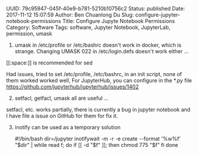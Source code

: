 UUID: 79c95947-045f-40e9-b781-5210b10756c2
Status: published
Date: 2017-11-12 15:07:59
Author: Ben Chuanlong Du
Slug: configure-jupyter-notebook-permissions
Title: Configure Jupyte Notebook Permissions
Category: Software
Tags: software, Jupyter Notebook, JupyterLab, permission, umask



1. umask in /etc/profile or /etc/bashrc doesn't work in docker,
which is strange.
Changing UMASK 022 in /etc/login.defs doesn't work either ...

[[:space:]] is recommended for sed

Had issues, tried to set /etc/profile, /etc/bashrc, in an init script, none of them worked worked well,
For JupyterHub, you can configure in the *.py file
https://github.com/jupyterhub/jupyterhub/issues/1402

2. setfacl, getfacl, umask all are useful ...

setfacl, etc. works partially, 
there is currently a bug in jupyter notebook 
and I have file a issue on GitHub for them for fix it.

3. inotify can be used as a temporary solution 

    #!/bin/bash
    dir=/jupyter
    inotifywait -m -r -e create --format '%w%f' "$dir" | while read f; do
        if [[ -d "$f" ]]; then
            chmod 775 "$f"
        fi
    done
